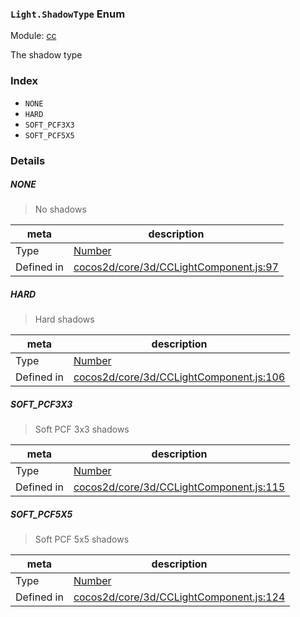 ### `Light.ShadowType` Enum



Module: [cc](../modules/cc.md)


The shadow type


### Index
  - `NONE`
  - `HARD`
  - `SOFT_PCF3X3`
  - `SOFT_PCF5X5`

### Details


##### NONE

> No shadows

| meta | description |
|------|-------------|
| Type | <a href="https://developer.mozilla.org/en/JavaScript/Reference/Global_Objects/Number" class="crosslink external" target="_blank">Number</a> |
| Defined in | [cocos2d/core/3d/CCLightComponent.js:97](https://github.com/cocos-creator/engine/blob/e361a2e93351aacda485d2038abd4eba2998a298/cocos2d/core/3d/CCLightComponent.js#L97) |



##### HARD

> Hard shadows

| meta | description |
|------|-------------|
| Type | <a href="https://developer.mozilla.org/en/JavaScript/Reference/Global_Objects/Number" class="crosslink external" target="_blank">Number</a> |
| Defined in | [cocos2d/core/3d/CCLightComponent.js:106](https://github.com/cocos-creator/engine/blob/e361a2e93351aacda485d2038abd4eba2998a298/cocos2d/core/3d/CCLightComponent.js#L106) |



##### SOFT_PCF3X3

> Soft PCF 3x3 shadows

| meta | description |
|------|-------------|
| Type | <a href="https://developer.mozilla.org/en/JavaScript/Reference/Global_Objects/Number" class="crosslink external" target="_blank">Number</a> |
| Defined in | [cocos2d/core/3d/CCLightComponent.js:115](https://github.com/cocos-creator/engine/blob/e361a2e93351aacda485d2038abd4eba2998a298/cocos2d/core/3d/CCLightComponent.js#L115) |



##### SOFT_PCF5X5

> Soft PCF 5x5 shadows

| meta | description |
|------|-------------|
| Type | <a href="https://developer.mozilla.org/en/JavaScript/Reference/Global_Objects/Number" class="crosslink external" target="_blank">Number</a> |
| Defined in | [cocos2d/core/3d/CCLightComponent.js:124](https://github.com/cocos-creator/engine/blob/e361a2e93351aacda485d2038abd4eba2998a298/cocos2d/core/3d/CCLightComponent.js#L124) |


